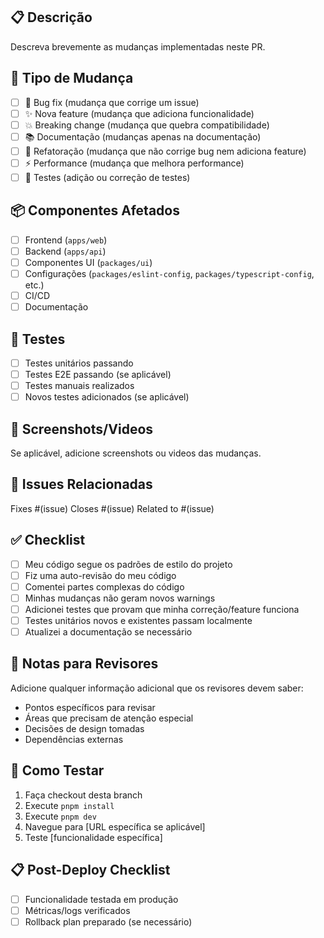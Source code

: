 ## 📋 Descrição

Descreva brevemente as mudanças implementadas neste PR.

## 🎯 Tipo de Mudança

- [ ] 🐛 Bug fix (mudança que corrige um issue)
- [ ] ✨ Nova feature (mudança que adiciona funcionalidade)
- [ ] 💥 Breaking change (mudança que quebra compatibilidade)
- [ ] 📚 Documentação (mudanças apenas na documentação)
- [ ] 🧹 Refatoração (mudança que não corrige bug nem adiciona feature)
- [ ] ⚡ Performance (mudança que melhora performance)
- [ ] 🧪 Testes (adição ou correção de testes)

## 📦 Componentes Afetados

- [ ] Frontend (`apps/web`)
- [ ] Backend (`apps/api`)
- [ ] Componentes UI (`packages/ui`)
- [ ] Configurações (`packages/eslint-config`, `packages/typescript-config`, etc.)
- [ ] CI/CD
- [ ] Documentação

## 🧪 Testes

- [ ] Testes unitários passando
- [ ] Testes E2E passando (se aplicável)
- [ ] Testes manuais realizados
- [ ] Novos testes adicionados (se aplicável)

## 📸 Screenshots/Videos

Se aplicável, adicione screenshots ou videos das mudanças.

## 🔗 Issues Relacionadas

Fixes #(issue) Closes #(issue) Related to #(issue)

## ✅ Checklist

- [ ] Meu código segue os padrões de estilo do projeto
- [ ] Fiz uma auto-revisão do meu código
- [ ] Comentei partes complexas do código
- [ ] Minhas mudanças não geram novos warnings
- [ ] Adicionei testes que provam que minha correção/feature funciona
- [ ] Testes unitários novos e existentes passam localmente
- [ ] Atualizei a documentação se necessário

## 📝 Notas para Revisores

Adicione qualquer informação adicional que os revisores devem saber:

- Pontos específicos para revisar
- Áreas que precisam de atenção especial
- Decisões de design tomadas
- Dependências externas

## 🚀 Como Testar

1. Faça checkout desta branch
2. Execute `pnpm install`
3. Execute `pnpm dev`
4. Navegue para [URL específica se aplicável]
5. Teste [funcionalidade específica]

## 📋 Post-Deploy Checklist

- [ ] Funcionalidade testada em produção
- [ ] Métricas/logs verificados
- [ ] Rollback plan preparado (se necessário)
